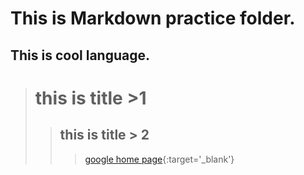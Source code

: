 This is Markdown practice folder.
===============
This is cool language.
------------------------

> # this is title >1
>> ## this is title > 2
>>> [google home page](https://google.com){:target='_blank'}
